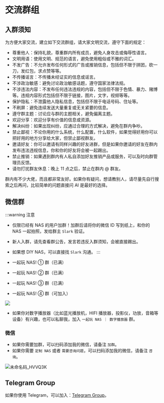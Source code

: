 # 交流群组

## 入群须知

为方便大家交流，建立如下交流群组，请大家文明交流，遵守下面的规定：

- 尊重他人：保持礼貌，尊重群内所有成员，避免人身攻击或侮辱性语言。
- 文明用语：使用文明、规范的语言，避免使用粗俗或不雅的词汇。
- 不发广告：不允许发布任何形式的广告或推销信息，包括但不限于拼团，砍一刀，发红包，求点赞等等。
- 不传播谣言：不传播未经证实的信息或谣言。
- 不涉政治敏感：避免讨论政治敏感话题，遵守国家法律法规。
- 不涉违法内容：不发布任何违法违规的内容，包括但不限于色情、暴力、赌博等。违规内容形式包括但不限于链接，图片，文字，视频等等。
- 保护隐私：不泄露他人隐私信息，包括但不限于电话号码、住址等。
- 不刷屏：避免连续发送大量重复或无关紧要的信息。
- 遵守群主题：讨论应与群的主题相关，避免偏离主题。
- 欢迎分享：欢迎分享有价值的信息或资源。
- 解决纠纷：如果出现纠纷，应通过合理的方式解决，避免在群内争吵。
- 禁止鄙视：不论你用的什么系统，什么配置，什么软件，如果觉得好用你可以把好用的地方分享给大家，但禁止鄙视群友。
- 邀请好友：你可以邀请有同样兴趣的好友进群，但是如果你邀请的好友在群内发布违法违规信息，你和你的好友将会被一起踢出。
- 禁止推销：如果遇到群内有人私自添加好友推销产品或服务，可以及时向群管理员反馈。
- 请勿打扰群友休息：晚上 11 点之后，禁止在群内 @ 群友。

群内有不少大佬，而且都非常友好。如果你有疑问，想请教别人，请尽量先自行搜索之后再问，比较简单的问题直接问 AI 是最好的选择。

## 微信群

:::warning 注意
- 仅限已经有 NAS 的用户加群！加群后请将你的微信 ID 写到纸上，和你的 NAS 一起拍照，发给群主 `Slark` 验证。
- 新人入群，请先查看群公告，发言若违反入群须知，会被直接踢出。
- 如果想 DIY NAS，可以直接找 `Slark` 沟通。
:::

- 一起玩 NAS! ① 群（已满）
- 一起玩 NAS! ② 群（已满）
- 一起玩 NAS! ③ 群（已满）
- 一起玩 NAS! ④ 群（可加入）

<!-- 由于群已满 200 人，可以直接扫下方的二维码添加 `Slark` 的微信，我手动拉你进群。 -->

![](https://img.slarker.me/wiki/mmqrcode1759633896607.webp)

- 如果你对数字播放器（比如蓝光播放机，HIFI 播放器，投影仪，功放，音箱等设备）有兴趣，也可以私聊我，加入 `一起玩 NAS ｜ 数字播放器` 群。

### 微信

- 如果你需要加群，可以扫码添加我的微信，请备注 `加群`。
- 如果你需要 `定制 NAS` 或者 `需要咨询问题`，可以扫码添加我的微信，请备注 `咨询`。

![未命名码_HVVQ3K](https://img.slarker.me/wiki/未命名码_HVVQ3K.png)

## Telegram Group

如果你使用 Telegram，可以加入：[Telegram Group](https://t.me/+__eB9jok9YhkMDc5)。